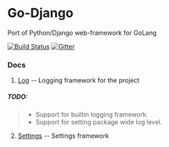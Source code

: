 # Go-Django
Port of Python/Django web-framework for GoLang

[![Build Status](https://travis-ci.org/kittuov/go-django.svg?branch=master)](https://travis-ci.org/kittuov/go-django)  [![Gitter](https://badges.gitter.im/kittuov/go-django.svg)](https://gitter.im/kittuov/go-django?utm_source=badge&utm_medium=badge&utm_campaign=pr-badge)

### Docs
1. [Log](https://godoc.org/github.com/kittuov/go-django/utils/log) -- Logging framework for the project
##### TODO: 
> - Support for builtin logging framework. 
> - Support for setting package wide log level.
2. [Settings](https://godoc.org/github.com/kittuov/go-django/core/settings) -- Settings framework 